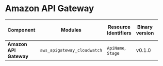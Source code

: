 # Amazon API Gateway

| **Component**    | **Modules**           | **Resource Identifiers** | **Binary version** | **Module version** | **Latest Module URI**                                                                            | **Changelog**                                                              |
|------------------|-----------------------|--------------------------|--------------------|--------------------|------------------------------------------------------------------------------------------------|----------------------------------------------------------------------------|
| **Amazon API Gateway**  | `aws_apigateway_cloudwatch`                 | `ApiName`, `Stage`                                         | v0.1.0             | v0.0.1             | [Link](https://github.com/last9/openmetrics-registry/releases/download/v0.0.1/aws_cloudwatch_apigateway_v0.0.1.hcl)             | [Changelog](https://github.com/last9/openmetrics-registry/blob/master/aws/cloudwatch/apigateway/CHANGELOG.md)    |
